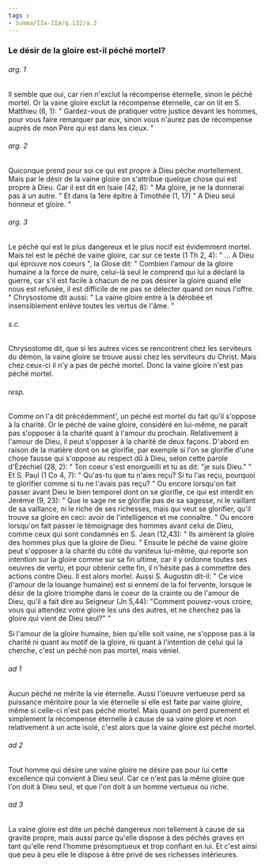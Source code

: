 ```yaml
---
tags : 
- Summa/IIa-IIæ/q.132/a.3
---
```


### Le désir de la gloire est-il péché mortel?

###### arg. 1
Il semble que oui, car rien n'exclut la récompense éternelle, sinon le péché mortel. Or la vaine gloire exclut la récompense éternelle, car on lit en S. Matthieu (6, 1): " Gardez-vous de pratiquer votre justice devant les hommes, pour vous faire remarquer par eux, sinon vous n'aurez pas de récompense auprès de mon Père qui est dans les cieux. " 

###### arg. 2
Quiconque prend pour soi ce qui est propre à Dieu pèche mortellement. Mais par le désir de la vaine gloire on s'attribue quelque chose qui est propre à Dieu. Car il est dit en Isaïe (42, 8): " Ma gloire, je ne la donnerai pas à un autre. " Et dans la 1ère épître à Timothée (1, 17) " A Dieu seul honneur et gloire. " 

###### arg. 3
Le péché qui est le plus dangereux et le plus nocif est évidemment mortel. Mais tel est le péché de vaine gloire, car sur ce texte (1 Th 2, 4): " ... A Dieu qui éprouve nos coeurs ", la Glose dit: " Combien l'amour de la gloire humaine a la force de nuire, celui-là seul le comprend qui lui a déclaré la guerre, car s'il est facile à chacun de ne pas désirer la gloire quand elle nous est refusée, il est difficile de ne pas se délecter quand on nous l'offre. " Chrysostome dit aussi: " La vaine gloire entre à la dérobée et insensiblement enlève toutes les vertus de l'âme. " 

###### s.c.
Chrysostome dit, que si les autres vices se rencontrent chez les serviteurs du démon, la vaine gloire se trouve aussi chez les serviteurs du Christ. Mais chez ceux-ci il n'y a pas de péché mortel. Donc la vaine gloire n'est pas péché mortel. 

###### resp.
Comme on l'a dit précédemment', un péché est mortel du fait qu'il s'oppose à la charité. Or le péché de vaine gloire, considéré en lui-même, ne paraît pas s'opposer à la charité quant à l'amour du prochain. Relativement à l'amour de Dieu, il peut s'opposer à la charité de deux façons. D'abord en raison de la matière dont on se glorifie, par exemple si l'on se glorifie d'une chose fausse qui s'oppose au respect dû à Dieu, selon cette parole d'Ézéchiel (28, 2): " Ton coeur s'est enorgueilli et tu as dit: "je suis Dieu." " Et S. Paul (1 Co 4, 7): " Qu'as-tu que tu n'aies reçu? Si tu l'as reçu, pourquoi te glorifier comme si tu ne l'avais pas reçu? " Ou encore lorsqu'on fait passer avant Dieu le bien temporel dont on se glorifie, ce qui est interdit en Jérémie (9, 23): " Que le sage ne se glorifie pas de sa sagesse, ni le vaillant de sa vaillance, ni le riche de ses richesses, mais qui veut se glorifier, qu'il trouve sa gloire en ceci: avoir de l'intelligence et me connaître. " Ou encore lorsqu'on fait passer le témoignage des hommes avant celui de Dieu, comme ceux qui sont condamnés en S. Jean (12,43): " Ils aimèrent la gloire des hommes plus que la gloire de Dieu. " Ensuite le péché de vaine gloire peut s'opposer à la charité du côté du vaniteux lui-même, qui reporte son intention sur la gloire comme sur sa fin ultime, car il y ordonne toutes ses oeuvres de vertu, et pour obtenir cette fin, il n'hésite pas à commettre des actions contre Dieu. Il est alors mortel. Aussi S. Augustin dit-il: " Ce vice (l'amour de la louange humaine) est si ennemi de la foi fervente, lorsque le désir de la gloire triomphe dans le coeur de la crainte ou de l'amour de Dieu, qu'il a fait dire au Seigneur (Jn 5,44): "Comment pouvez-vous croire, vous qui attendez votre gloire les uns des autres, et ne cherchez pas la gloire qui vient de Dieu seul?" " 

Si l'amour de la gloire humaine, bien qu'elle soit vaine, ne s'oppose pas à la charité ni quant au motif de la gloire, ni quant à l'intention de celui qui la cherche, c'est un péché non pas mortel, mais véniel. 

###### ad 1
Aucun péché ne mérite la vie éternelle. Aussi l'oeuvre vertueuse perd sa puissance méritoire pour la vie éternelle si elle est faite par vaine gloire, même si celle-ci n'est pas péché mortel. Mais quand on perd purement et simplement la récompense éternelle à cause de sa vaine gloire et non relativement à un acte isolé, c'est alors que la vaine gloire est péché mortel. 

###### ad 2
Tout homme qui désire une vaine gloire ne désire pas pour lui cette excellence qui convient à Dieu seul. Car ce n'est pas la même gloire que l'on doit à Dieu seul, et que l'on doit à un homme vertueux ou riche. 

###### ad 3
La vaine gloire est dite un péché dangereux non tellement à cause de sa gravité propre, mais aussi parce qu'elle dispose à des péchés graves en tant qu'elle rend l'homme présomptueux et trop confiant en lui. Et c'est ainsi que peu à peu elle le dispose à être privé de ses richesses intérieures. 


